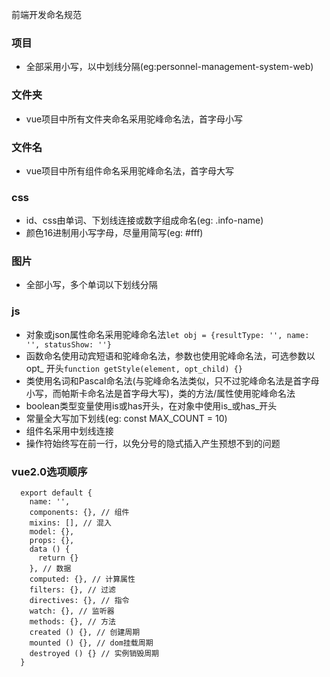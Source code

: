 前端开发命名规范

### 项目
  - 全部采用小写，以中划线分隔(eg:personnel-management-system-web)

### 文件夹
  - vue项目中所有文件夹命名采用驼峰命名法，首字母小写

### 文件名
  - vue项目中所有组件命名采用驼峰命名法，首字母大写

### css
  - id、css由单词、下划线连接或数字组成命名(eg: .info-name)
  - 颜色16进制用小写字母，尽量用简写(eg: #fff)

### 图片
  - 全部小写，多个单词以下划线分隔

### js
  - 对象或json属性命名采用驼峰命名法`let obj = {resultType: '', name: '', statusShow: ''}`
  - 函数命名使用动宾短语和驼峰命名法，参数也使用驼峰命名法，可选参数以opt_ 开头`function getStyle(element, opt_child) {}`
  - 类使用名词和Pascal命名法(与驼峰命名法类似，只不过驼峰命名法是首字母小写，而帕斯卡命名法是首字母大写)，类的方法/属性使用驼峰命名法
  - boolean类型变量使用is或has开头，在对象中使用is_或has_开头
  - 常量全大写加下划线(eg: const MAX_COUNT = 10)
  - 组件名采用中划线连接
  - 操作符始终写在前一行，以免分号的隐式插入产生预想不到的问题

### vue2.0选项顺序
  ```
    export default {
      name: '',
      components: {}, // 组件
      mixins: [], // 混入
      model: {},
      props: {},
      data () {
        return {}
      }, // 数据
      computed: {}, // 计算属性
      filters: {}, // 过滤
      directives: {}, // 指令
      watch: {}, // 监听器
      methods: {}, // 方法
      created () {}, // 创建周期
      mounted () {}, // dom挂载周期
      destroyed () {} // 实例销毁周期
    }
  ```
